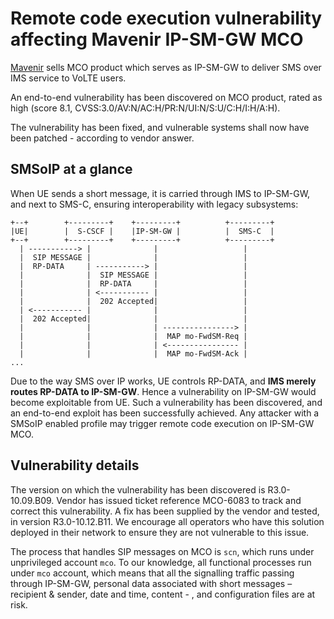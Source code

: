 # Remote code execution vulnerability affecting Mavenir IP-SM-GW MCO

[Mavenir](https://mavenir.com/) sells MCO product which serves as IP-SM-GW to deliver SMS over IMS service to VoLTE users.

An end-to-end vulnerability has been discovered on MCO product, rated as high (score 8.1, CVSS:3.0/AV:N/AC:H/PR:N/UI:N/S:U/C:H/I:H/A:H).

The vulnerability has been fixed, and vulnerable systems shall now have been patched - according to vendor answer.

## SMSoIP at a glance

When UE sends a short message, it is carried through IMS to IP-SM-GW, and next to SMS-C, ensuring interoperability with legacy subsystems:

```
+--+        +---------+    +---------+          +---------+
|UE|        |  S-CSCF |    |IP-SM-GW |          |  SMS-C  |
+--+        +---------+    +---------+          +---------+
  | -----------> |              |                   |
  |  SIP MESSAGE |              |                   |
  |  RP-DATA     | -----------> |                   |
  |              |  SIP MESSAGE |                   |
  |              |  RP-DATA     |                   |
  |              | <----------- |                   |
  |              |  202 Accepted|                   |
  | <----------- |              |                   |
  |  202 Accepted|              |                   |
  |              |              | ----------------> |
  |              |              |  MAP mo-FwdSM-Req |
  |              |              | <---------------- |
  |              |              |  MAP mo-FwdSM-Ack |
...
```

Due to the way SMS over IP works, UE controls RP-DATA, and **IMS merely routes RP-DATA to IP-SM-GW**. Hence a vulnerability on IP-SM-GW would become exploitable from UE. Such a vulnerability has been discovered, and an end-to-end exploit has been successfully achieved. Any attacker with a SMSoIP enabled profile may trigger remote code execution on IP-SM-GW MCO.

## Vulnerability details

The version on which the vulnerability has been discovered is R3.0-10.09.B09. Vendor has issued ticket reference MCO-6083 to track and correct this vulnerability. A fix has been supplied by the vendor and tested, in version R3.0-10.12.B11. We encourage all operators who have this solution deployed in their network to ensure they are not vulnerable to this issue.

The process that handles SIP messages on MCO is `scn`, which runs under unprivileged account `mco`. To our knowledge, all functional processes run under `mco` account, which means that all the signalling traffic passing through IP-SM-GW, personal data associated with short messages – recipient & sender, date and time, content - , and configuration files are at risk.
